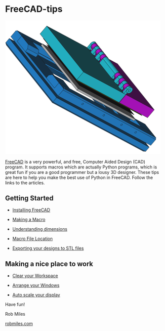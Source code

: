 # FreeCAD-tips

![FreeCAD design of a contact printing frame](/images/home/printingframe.png)

[FreeCAD](https://www.freecad.org/downloads.php) is a very powerful, and free, Computer Aided Design (CAD) program. It supports macros which are actually Python programs, which is great fun if you are a good programmer but a lousy 3D designer. These tips are here to help you make the best use of Python in FreeCAD. Follow the links to the articles. 

## Getting Started

* [Installing FreeCAD](/pages/Install%20Freecad.md)

* [Making a Macro](/pages/Making%20a%20macro.md)

* [Understanding dimensions](/pages/Understanding%20dimensions.md)

* [Macro File Location](/pages/Marco%20file%20location.md)

* [Exporting your designs to STL files](/pages/Exporting%20your%20designs.md)

## Making a nice place to work

* [Clear your Workspace](/pages/Clear%20your%20workspace.md)

* [Arrange your Windows](/pages/Arrange%20your%20windows.md)

* [Auto scale your display](/pages/Auto%20scale%20your%20display.md)

Have fun!

Rob Miles

[robmiles.com](https://www.robmiles.com)
 